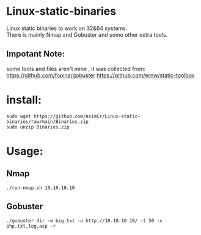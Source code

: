 # Linux-static-binaries
Linux static binaries to work on 32&amp;64 systems.  
There is mainly Nmap and Gobuster and some other extra tools.
## Impotant Note:
some tools and files aren't mine , it was collected from:
https://github.com/fopina/gobuster
https://github.com/ernw/static-toolbox


# **install:**
```
sudo wget https://github.com/AsimCr/Linux-static-binaries/raw/main/Binaries.zip
sudo unzip Binaries.zip
```

# **Usage:**
## Nmap
```
./run-nmap.sh 10.10.10.10
```
## Gobuster
```
./gobuster dir -w big.txt -u http://10.10.10.10/ -t 50 -x php,txt,log,asp -r
```
